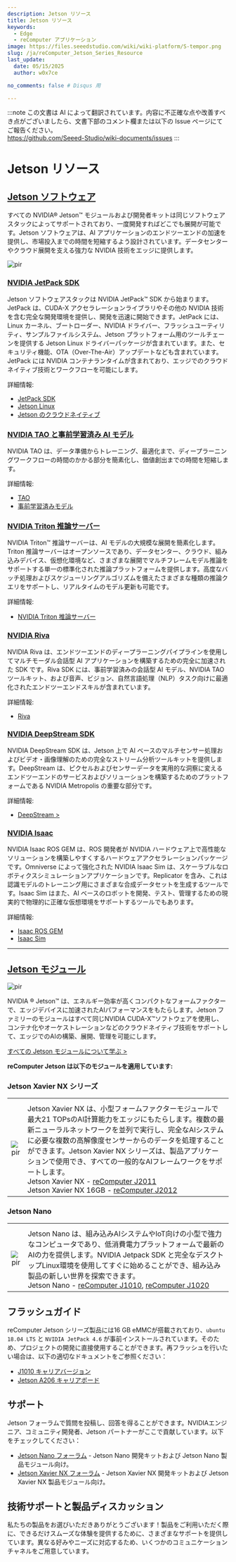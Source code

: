 ```yaml
---
description: Jetson リソース
title: Jetson リソース
keywords:
  - Edge
  - reComputer アプリケーション
image: https://files.seeedstudio.com/wiki/wiki-platform/S-tempor.png
slug: /ja/reComputer_Jetson_Series_Resource
last_update:
  date: 05/15/2025
  author: w0x7ce

no_comments: false # Disqus 用

---
```

:::note
この文書は AI によって翻訳されています。内容に不正確な点や改善すべき点がございましたら、文書下部のコメント欄または以下の Issue ページにてご報告ください。  
https://github.com/Seeed-Studio/wiki-documents/issues
:::

# Jetson リソース

## [Jetson ソフトウェア](https://developer.nvidia.com/embedded/develop/software)

すべての NVIDIA® Jetson™ モジュールおよび開発者キットは同じソフトウェアスタックによってサポートされており、一度開発すればどこでも展開が可能です。Jetson ソフトウェアは、AI アプリケーションのエンドツーエンドの加速を提供し、市場投入までの時間を短縮するよう設計されています。データセンターやクラウド展開を支える強力な NVIDIA 技術をエッジに提供します。

<p style={{textAlign: 'center'}}><img src="https://files.seeedstudio.com/wiki/recomputerzhongwen/rewendang.png" alt="pir" width={800} height="auto" /></p>

### [NVIDIA JetPack SDK](https://developer.nvidia.com/embedded/jetpack)

Jetson ソフトウェアスタックは NVIDIA JetPack™ SDK から始まります。JetPack は、CUDA-X アクセラレーションライブラリやその他の NVIDIA 技術を含む完全な開発環境を提供し、開発を迅速に開始できます。JetPack には、Linux カーネル、ブートローダー、NVIDIA ドライバー、フラッシュユーティリティ、サンプルファイルシステム、Jetson プラットフォーム用のツールチェーンを提供する Jetson Linux ドライバーパッケージが含まれています。また、セキュリティ機能、OTA（Over-The-Air）アップデートなども含まれています。JetPack には NVIDIA コンテナランタイムが含まれており、エッジでのクラウドネイティブ技術とワークフローを可能にします。

詳細情報:

- [JetPack SDK](https://developer.nvidia.com/embedded/jetpack)
- [Jetson Linux](https://developer.nvidia.com/embedded/linux-tegra)
- [Jetson のクラウドネイティブ](https://developer.nvidia.com/embedded/jetson-cloud-native)

### [NVIDIA TAO と事前学習済み AI モデル](https://developer.nvidia.com/tao)

NVIDIA TAO は、データ準備からトレーニング、最適化まで、ディープラーニングワークフローの時間のかかる部分を簡素化し、価値創出までの時間を短縮します。

詳細情報:

- [TAO](https://developer.nvidia.com/tao)
- [事前学習済みモデル](https://developer.nvidia.com/tao-toolkit)

### [NVIDIA Triton 推論サーバー](https://developer.nvidia.com/nvidia-triton-inference-server)

NVIDIA Triton™ 推論サーバーは、AI モデルの大規模な展開を簡素化します。Triton 推論サーバーはオープンソースであり、データセンター、クラウド、組み込みデバイス、仮想化環境など、さまざまな展開でマルチフレームモデル推論をサポートする単一の標準化された推論プラットフォームを提供します。高度なバッチ処理およびスケジューリングアルゴリズムを備えたさまざまな種類の推論クエリをサポートし、リアルタイムのモデル更新も可能です。

詳細情報:

- [NVIDIA Triton 推論サーバー](https://developer.nvidia.com/nvidia-triton-inference-server)

### [NVIDIA Riva](https://developer.nvidia.com/riva)

NVIDIA Riva は、エンドツーエンドのディープラーニングパイプラインを使用してマルチモーダル会話型 AI アプリケーションを構築するための完全に加速された SDK です。Riva SDK には、事前学習済みの会話型 AI モデル、NVIDIA TAO ツールキット、および音声、ビジョン、自然言語処理（NLP）タスク向けに最適化されたエンドツーエンドスキルが含まれています。

詳細情報:

- [Riva](https://developer.nvidia.com/riva)

### [NVIDIA DeepStream SDK](https://developer.nvidia.com/deepstream-sdk)

NVIDIA DeepStream SDK は、Jetson 上で AI ベースのマルチセンサー処理およびビデオ・画像理解のための完全なストリーム分析ツールキットを提供します。DeepStream は、ピクセルおよびセンサーデータを実用的な洞察に変えるエンドツーエンドのサービスおよびソリューションを構築するためのプラットフォームである NVIDIA Metropolis の重要な部分です。

詳細情報:

- [DeepStream >](https://developer.nvidia.com/deepstream-sdk)

### [NVIDIA Isaac](https://developer.nvidia.com/isaac-sdk)

NVIDIA Isaac ROS GEM は、ROS 開発者が NVIDIA ハードウェア上で高性能なソリューションを構築しやすくするハードウェアアクセラレーションパッケージです。Omniverse によって強化された NVIDIA Isaac Sim は、スケーラブルなロボティクスシミュレーションアプリケーションです。Replicator を含み、これは認識モデルのトレーニング用にさまざまな合成データセットを生成するツールです。Isaac Sim はまた、AI ベースのロボットを開発、テスト、管理するための現実的で物理的に正確な仮想環境をサポートするツールでもあります。

詳細情報:

- [Isaac ROS GEM](https://developer.nvidia.com/isaac-ros-gems)
- [Isaac Sim](https://developer.nvidia.com/isaac-sim)

---

## [Jetson モジュール](https://developer.nvidia.com/embedded/jetson-modules)

<p style={{textAlign: 'center'}}><img src="https://files.seeedstudio.com/wiki/recomputerzhongwen/rewendang2.png" alt="pir" width={500} height="auto" /></p>

NVIDIA ® Jetson™ は、エネルギー効率が高くコンパクトなフォームファクターで、エッジデバイスに加速されたAIパフォーマンスをもたらします。Jetson ファミリーのモジュールはすべて同じNVIDIA CUDA-X™ソフトウェアを使用し、コンテナ化やオーケストレーションなどのクラウドネイティブ技術をサポートして、エッジでのAIの構築、展開、管理を可能にします。

[すべての Jetson モジュールについて学ぶ >](https://developer.nvidia.com/embedded/jetson-modules)

**reComputer Jetson は以下のモジュールを適用しています:**

### Jetson Xavier NX シリーズ

<table align="center">
  <tbody><tr>
      <th align="center" />
      <th align="center" />
    </tr>
    <tr>
      <td align="center"><p style={{textAlign: 'center'}}><img src="https://files.seeedstudio.com/wiki/recomputerzhongwen/rewendang3.jpg" alt="pir" width={300} height="auto" /></p></td>
      <td align="left">Jetson Xavier NX は、小型フォームファクターモジュールで最大21 TOPsのAI計算能力をエッジにもたらします。複数の最新ニューラルネットワークを並列で実行し、完全なAIシステムに必要な複数の高解像度センサーからのデータを処理することができます。Jetson Xavier NX シリーズは、製品アプリケーションで使用でき、すべての一般的なAIフレームワークをサポートします。<br /> Jetson Xavier NX - <a href="https://www.seeedstudio.com/Jetson-20-1-H1-p-5328.html">reComputer J2011</a><br /> Jetson Xavier NX 16GB - <a href="https://www.seeedstudio.com/Jetson-20-1-H2-p-5329.html">reComputer J2012</a></td>
    </tr>
  </tbody>
</table>

### Jetson Nano

<table align="center">
  <tbody><tr>
      <th align="center" />
      <th align="center" />
    </tr>
    <tr>
      <td align="center"><p style={{textAlign: 'center'}}><img src="https://files.seeedstudio.com/wiki/recomputerzhongwen/rewendang4.jpg" alt="pir" width={300} height="auto" /></p></td>
      <td align="left">Jetson Nano は、組み込みAIシステムやIoT向けの小型で強力なコンピュータであり、低消費電力プラットフォームで最新のAIの力を提供します。NVIDIA Jetpack SDK と完全なデスクトップLinux環境を使用してすぐに始めることができ、組み込み製品の新しい世界を探索できます。<br /> Jetson Nano - <a href="https://www.seeedstudio.com/Jetson-10-1-A0-p-5336.html">reComputer J1010</a>, <a href="https://www.seeedstudio.com/Jetson-10-1-H0-p-5335.html">reComputer J1020</a></td>
    </tr>
  </tbody>
</table>

## フラッシュガイド

reComputer Jetson シリーズ製品には16 GB eMMCが搭載されており、`ubuntu 18.04 LTS` と `NVIDIA JetPack 4.6` が事前インストールされています。そのため、プロジェクトの開発に直接使用することができます。再フラッシュを行いたい場合は、以下の適切なドキュメントをご参照ください：

- [J1010 キャリアバージョン](https://wiki.seeedstudio.com/ja/reComputer_J1010_J101_Flash_Jetpack/)
- [Jetson A206 キャリアボード](https://wiki.seeedstudio.com/ja/reComputer_J1020_A206_Flash_JetPack/)

## サポート

Jetson フォーラムで質問を投稿し、回答を得ることができます。NVIDIAエンジニア、コミュニティ開発者、Jetson パートナーがここで貢献しています。以下をチェックしてください：

- [Jetson Nano フォーラム](https://forums.developer.nvidia.com/c/agx-autonomous-machines/jetson-embedded-systems/jetson-nano) - Jetson Nano 開発キットおよび Jetson Nano 製品モジュール向け。
- [Jetson Xavier NX フォーラム](https://forums.developer.nvidia.com/c/agx-autonomous-machines/jetson-embedded-systems/jetson-xavier-nx) - Jetson Xavier NX 開発キットおよび Jetson Xavier NX 製品モジュール向け。

## 技術サポートと製品ディスカッション

私たちの製品をお選びいただきありがとうございます！製品をご利用いただく際に、できるだけスムーズな体験を提供するために、さまざまなサポートを提供しています。異なる好みやニーズに対応するため、いくつかのコミュニケーションチャネルをご用意しています。

<div class="button_tech_support_container">
<a href="https://forum.seeedstudio.com/" class="button_forum"></a> 
<a href="https://www.seeedstudio.com/contacts" class="button_email"></a>
</div>

<div class="button_tech_support_container">
<a href="https://discord.gg/eWkprNDMU7" class="button_discord"></a> 
<a href="https://github.com/Seeed-Studio/wiki-documents/discussions/69" class="button_discussion"></a>
</div>